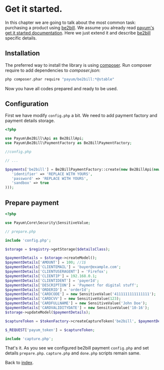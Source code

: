# Get it started.

In this chapter we are going to talk about the most common task: purchasing a product using [be2bill](http://www.be2bill.com/).
We assume you already read [payum's get it started documentation](https://github.com/Payum/Payum/blob/master/docs/get-it-started.md).
Here we just extend it and describe [be2bill](http://www.be2bill.com/) specific details.

## Installation

The preferred way to install the library is using [composer](http://getcomposer.org/).
Run composer require to add dependencies to _composer.json_:

```bash
php composer.phar require "payum/be2bill:*@stable"
```

Now you have all codes prepared and ready to be used.

## Configuration

First we have modify `config.php` a bit.
We need to add payment factory and payment details storage.

```php
<?php

use Payum\Be2Bill\Api as Be2BillApi;
use Payum\Be2Bill\PaymentFactory as Be2BillPaymentFactory;

//config.php

// ...

$payments['be2bill'] = Be2BillPaymentFactory::create(new Be2BillApi(new Curl, array(
   'identifier' => 'REPLACE WITH YOURS',
   'password' => 'REPLACE WITH YOURS',
   'sandbox' => true
)));
```

## Prepare payment

```php
<?php

use Payum\Core\Security\SensitiveValue;

// prepare.php

include 'config.php';

$storage = $registry->getStorage($detailsClass);

$paymentDetails = $storage->createModel();
$paymentDetails['AMOUNT'] = 100; //1$
$paymentDetails['CLIENTEMAIL'] = 'buyer@example.com';
$paymentDetails['CLIENTUSERAGENT'] = 'Firefox';
$paymentDetails['CLIENTIP'] = 192.168.0.1;
$paymentDetails['CLIENTIDENT'] = 'payerId';
$paymentDetails['DESCRIPTION'] = 'Payment for digital stuff';
$paymentDetails['ORDERID'] = 'orderId';
$paymentDetails['CARDCODE'] = new SensitiveValue('4111111111111111');
$paymentDetails['CARDCVV'] = new SensitiveValue(123);
$paymentDetails['CARDFULLNAME'] = new SensitiveValue('John Doe');
$paymentDetails['CARDVALIDITYDATE'] = new SensitiveValue('10-16');
$storage->updateModel($paymentDetails);

$captureToken = $tokenFactory->createCaptureToken('be2bill', $paymentDetails, 'done.php');

$_REQUEST['payum_token'] = $captureToken;

include 'capture.php';
```

That's it. As you see we configured be2bill payment `config.php` and set details `prepare.php`.
`capture.php` and `done.php` scripts remain same.

Back to [index](index.md).
